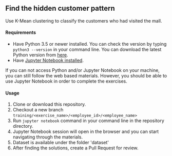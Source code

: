 ## Find the hidden customer pattern

Use K-Mean clustering to classify the customers who had visited the mall.

#### Requirements
* Have Python 3.5 or newer installed. You can check the version by typing `python3 --version` in your command line. You can download the latest Python version from [here](https://www.python.org/downloads/).
* Have [Jupyter Notebook installed](http://jupyter.readthedocs.io/en/latest/install.html).

If you can not access Python and/or Jupyter Notebook on your machine, you can still follow the web based materials. However, you should be able to use Jupyter Notebook in order to complete the exercises.

#### Usage

1. Clone or download this repository.
2. Checkout a new branch `training/<exercise_name>/<employee_id>/<employee_name>`
3. Run `jupyter notebook` command in your command line in the repository directory.
4. Jupyter Notebook session will open in the browser and you can start navigating through the materials.
5. Dataset is available under the folder 'dataset'
6. After finding the solutions, create a Pull Request for review.
